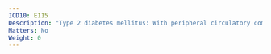 ```yaml
---
ICD10: E115
Description: "Type 2 diabetes mellitus: With peripheral circulatory complications"
Matters: No
Weight: 0
---
```

